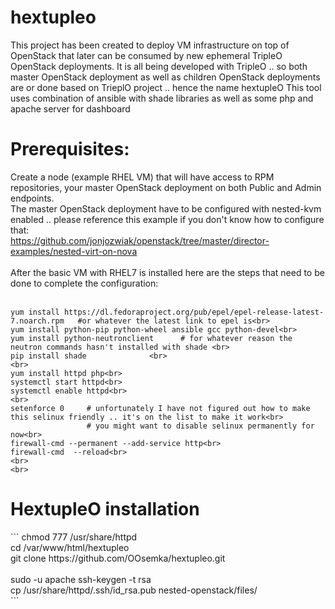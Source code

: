 # hextupleo
This project has been created to deploy VM infrastructure on top of OpenStack that later can be consumed by new ephemeral TripleO OpenStack deployments.
It is all being developed with TripleO .. so both master OpenStack deployment as well as children OpenStack deployments are or done based on TrieplO project .. hence the name hextupleO
This tool uses combination of ansible with shade libraries as well as some php and apache server for dashboard


<h1>Prerequisites:</h1>

Create a node (example RHEL VM) that will have access to RPM repositories, your master OpenStack deployment on both Public and Admin endpoints. <br>
The master OpenStack deployment have to be configured with nested-kvm enabled .. please reference this example if you don't know how to configure that:<br>
https://github.com/jonjozwiak/openstack/tree/master/director-examples/nested-virt-on-nova<br>
<br>
After the basic VM with RHEL7 is installed here are the steps that need to be done to complete the configuration:<br>
<br>
```
yum install https://dl.fedoraproject.org/pub/epel/epel-release-latest-7.noarch.rpm   #or whatever the latest link to epel is<br>
yum install python-pip python-wheel ansible gcc python-devel<br>
yum install python-neutronclient      # for whatever reason the neutron commands hasn't installed with shade <br>
pip install shade              <br>
<br>
yum install httpd php<br>
systemctl start httpd<br>
systemctl enable httpd<br>
<br>
setenforce 0     # unfortunately I have not figured out how to make this selinux friendly .. it's on the list to make it work<br>
                 # you might want to disable selinux permanently for now<br>
firewall-cmd --permanent --add-service http<br>
firewall-cmd  --reload<br>
<br>
<br>
```
<h1> HextupleO installation </h1>
```
chmod 777 /usr/share/httpd  <br>
cd /var/www/html/hextupleo<br>
git clone https://github.com/OOsemka/hextupleo.git<br>
<br>
sudo -u apache ssh-keygen -t rsa<br>
cp /usr/share/httpd/.ssh/id_rsa.pub nested-openstack/files/<br>
```
